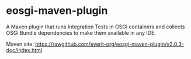 eosgi-maven-plugin
==================

A Maven plugin that runs Integration Tests in OSGi containers and collects OSGi Bundle dependencies to make them available in any IDE.

Maven site: https://rawgithub.com/everit-org/eosgi-maven-plugin/v2.0.3-doc/index.html
